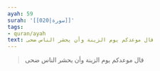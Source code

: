 ```yaml
---
ayah: 59
surah: '[[020|سورة]]'
tags:
- quran/ayah
text: قال موعدكم يوم الزينة وأن يحشر الناس ضحى
---
```

> قال موعدكم يوم الزينة وأن يحشر الناس ضحى
